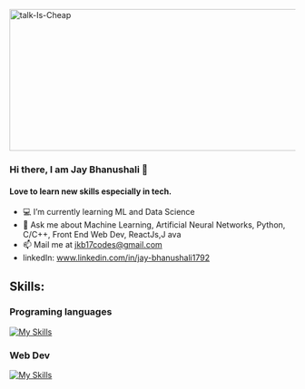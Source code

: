 <img style="height: 250px; width: 1400px;" src="https://i.ibb.co/mhyFnj9/talk-Is-Cheap.jpg" alt="talk-Is-Cheap" border="0"></a>

### Hi there, I am Jay Bhanushali 👋
#### Love to learn new skills especially in tech.

- 💻 I’m currently learning ML and Data Science 
- 💬 Ask me about Machine Learning, Artificial Neural Networks, Python, C/C++, Front End Web Dev, ReactJs,J ava
- 📫 Mail me at jkb17codes@gmail.com
- linkedIn: www.linkedin.com/in/jay-bhanushali1792

## Skills:
### Programing languages
[![My Skills](https://skillicons.dev/icons?i=py,c,cpp,js,java)](https://skillicons.dev)
### Web Dev
[![My Skills](https://skillicons.dev/icons?i=django,html,css,tailwind,js,react,mongodb,sqlite,bootstrap,git,heroku)](https://skillicons.dev)
